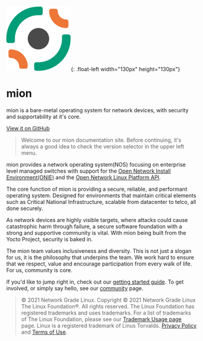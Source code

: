 ![mion Logo](assets/images/MION_LOGO_SYMBOL_COLOUR.svg){: .float-left width="130px" height="130px"}

# mion

mion is a bare-metal operating system for network devices, with
security and supportability at it's core.

[View it on GitHub](https://github.com/NetworkGradeLinux/mion-docs)

> Welcome to our mion documentation site. Before continuing, it's
always a good idea to check the version selector in the upper left menu.

mion provides a network operating system(NOS) focusing on enterprise level
managed switches with support for the [Open Network Install Environment(ONIE)](http://onie.org/)
and the [Open Network Linux Platform API](https://opencomputeproject.github.io/OpenNetworkLinux/onlp/).

The core function of mion is providing a secure, reliable, and performant
operating system. Designed for environments that maintain critical elements such
as Critical National Infrastructure, scalable from datacenter to telco, all done
securely.

As network devices are highly visible targets, where attacks could cause
catastrophic harm through failure, a secure software foundation with a strong
and supportive community is vital. With mion being built from the Yocto Project,
security is baked in.

The mion team values inclusiveness and diversity. This is not just a slogan for
us, it is the philosophy that underpins the team. We work hard to ensure that we
respect, value and encourage participation from every walk of life. For us,
community is core.

If you'd like to jump right in, check out our [getting started guide](getting-started.md).
To get involved, or simply say hello,
see our [community](https://docs.mion.io/latest/community/Community/) page.

> © 2021 Network Grade Linux. Copyright © 2021 Network Grade Linux The Linux
Foundation®. All rights reserved. The Linux Foundation has registered
trademarks and uses trademarks. For a list of trademarks of The Linux
Foundation, please see our [Trademark Usage page](https://www.linuxfoundation.org/trademark-usage) page.
Linux is a registered trademark of Linus Torvalds.
[Privacy Policy](https://www.linuxfoundation.org/privacy)
and [Terms of Use](https://www.linuxfoundation.org/terms).
